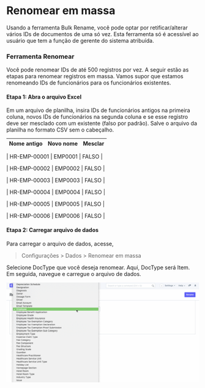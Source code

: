 # Renomear em massa


Usando a ferramenta Bulk Rename, você pode optar por retificar/alterar vários IDs de documentos de uma só vez. Esta ferramenta só é acessível ao usuário que tem a função de gerente do sistema atribuída.


### Ferramenta Renomear


Você pode renomear IDs de até 500 registros por vez. A seguir estão as etapas para renomear registros em massa. Vamos supor que estamos renomeando IDs de funcionários para os funcionários existentes.


#### Etapa 1: Abra o arquivo Excel


Em um arquivo de planilha, insira IDs de funcionários antigos na primeira coluna, novos IDs de funcionários na segunda coluna e se esse registro deve ser mesclado com um existente (falso por padrão). Salve o arquivo da planilha no formato CSV sem o cabeçalho.




| Nome antigo | Novo nome | Mesclar |
| --- | --- | --- |

| HR-EMP-00001 | EMP0001 | FALSO |

| HR-EMP-00002 | EMP0002 | FALSO |

| HR-EMP-00003 | EMP0003 | FALSO |

| HR-EMP-00004 | EMP0004 | FALSO |

| HR-EMP-00005 | EMP0005 | FALSO |

| HR-EMP-00006 | EMP0006 | FALSO |




#### Etapa 2: Carregar arquivo de dados


Para carregar o arquivo de dados, acesse,



> 
> Configurações > Dados > Renomear em massa
> 
> 
> 


Selecione DocType que você deseja renomear. Aqui, DocType será Item. Em seguida, navegue e carregue o arquivo de dados.


![Upload Data](/files/using-bulk-rename-2.gif)


